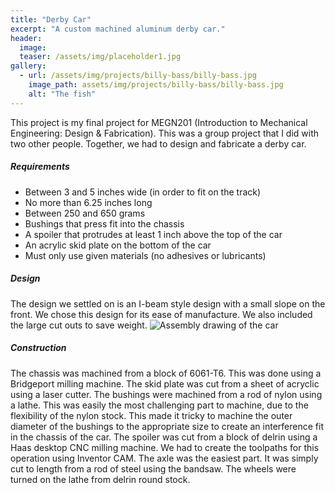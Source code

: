 ```yaml
---
title: "Derby Car"
excerpt: "A custom machined aluminum derby car."
header:
  image: 
  teaser: /assets/img/placeholder1.jpg
gallery:
  - url: /assets/img/projects/billy-bass/billy-bass.jpg
    image_path: assets/img/projects/billy-bass/billy-bass.jpg
    alt: "The fish"
---
```


This project is my final project for MEGN201 (Introduction to Mechanical Engineering: Design & Fabrication). This was a group project that I did with two other people. Together, we had to design and 
fabricate a derby car. 

##### Requirements

* Between 3 and 5 inches wide (in order to fit on the track)
* No more than 6.25 inches long
* Between 250 and 650 grams
* Bushings that press fit into the chassis
* A spoiler that protrudes at least 1 inch above the top of the car
* An acrylic skid plate on the bottom of the car
* Must only use given materials (no adhesives or lubricants) 

##### Design

The design we settled on is an I-beam style design with a small slope on the front. We chose this design for its ease of manufacture. We also included the large cut outs to save weight. 
![Assembly drawing of the car](/assests/img/derby-car/car-assem.png)

##### Construction

The chassis was machined from a block of 6061-T6. This was done using a Bridgeport milling machine. The skid plate was cut from a sheet of acryclic using a laser cutter. The bushings were machined from a
rod of nylon using a lathe. This was easily the most challenging part to machine, due to the flexibility of the nylon stock. This made it tricky to machine the outer diameter of the bushings to the 
appropriate size to create an interference fit in the chassis of the car. The spoiler was cut from a block of delrin using a Haas desktop CNC milling machine. We had to create the toolpaths for this
operation using Inventor CAM. The axle was the easiest part. It was simply cut to length from a rod of steel using the bandsaw. The wheels were turned on the lathe from delrin round stock.
